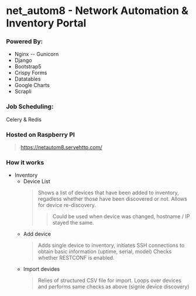 # net_autom8 - Network Automation & Inventory Portal

### Powered By:
 - Nginx
    -- Gunicorn
 - Django
 - Bootstrap5
 - Crispy Forms
 - Datatables
 - Google Charts
 - Scrapli

### Job Scheduling:
Celery & Redis

### Hosted on Raspberry PI
> https://netautom8.servehttp.com/

### How it works
* Inventory
    - Device List
        > Shows a list of devices that have been added to inventory, regadless whether those have been discovered or not.
        > Allows for device re-discovery.
        >> Could be used when device was changed, hostname / IP stayed the same.
    - Add device
        > Adds single device to inventory, initiates SSH connections to obtain basic information (uptime, serial, model)
        > Checks whether RESTCONF is enabled.
    - Import devides
        > Relies of structured CSV file for import.
        > Loops over devices and performs same checks as above (signle device discovery)
